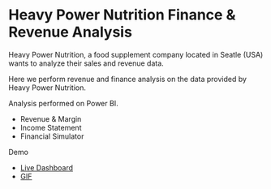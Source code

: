 # Heavy Power Nutrition Finance & Revenue Analysis

Heavy Power Nutrition, a food supplement company located in Seatle (USA) wants to analyze their sales and revenue data.

Here we perform revenue and finance analysis on the data provided by Heavy Power Nutrition.

Analysis performed on Power BI.
- Revenue & Margin
- Income Statement
- Financial Simulator

Demo
- [Live Dashboard](https://app.powerbi.com/groups/me/reports/42da6822-0c9a-4ed3-a2a2-df02420f0d8e/ReportSection)
- [GIF](https://drive.google.com/file/d/1O5HOXuDtOrRYgW0IZUS3DkobGTGFu8ix/view?usp=sharing)
